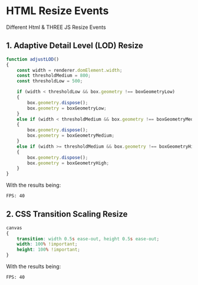 # HTML Resize Events

Different Html &amp; THREE JS Resize Events

## 1. Adaptive Detail Level (LOD) Resize

```js
function adjustLOD()
{
    const width = renderer.domElement.width;
    const thresholdMedium = 800;
    const thresholdLow = 500;

    if (width < thresholdLow && box.geometry !== boxGeometryLow)
    {
        box.geometry.dispose();
        box.geometry = boxGeometryLow;
    }
    else if (width < thresholdMedium && box.geometry !== boxGeometryMedium)
    {
        box.geometry.dispose();
        box.geometry = boxGeometryMedium;
    }
    else if (width >= thresholdMedium && box.geometry !== boxGeometryHigh)
    {
        box.geometry.dispose();
        box.geometry = boxGeometryHigh;
    }
}
```

With the results being:

```bash
FPS: 40
```

## 2. CSS Transition Scaling Resize

```css
canvas 
{
	transition: width 0.5s ease-out, height 0.5s ease-out;
	width: 100% !important;
	height: 100% !important;
}
```

With the results being:

```bash
FPS: 40
```
